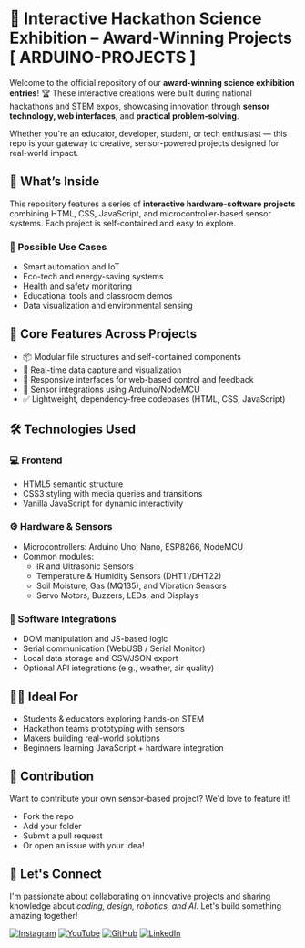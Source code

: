 # 🧠 Interactive Hackathon Science Exhibition – Award-Winning Projects [ ARDUINO-PROJECTS ]

Welcome to the official repository of our **award-winning science exhibition entries**! 🏆 These interactive creations were built during national hackathons and STEM expos, showcasing innovation through **sensor technology, web interfaces**, and **practical problem-solving**.

Whether you're an educator, developer, student, or tech enthusiast — this repo is your gateway to creative, sensor-powered projects designed for real-world impact.



## 🚀 What’s Inside

This repository features a series of **interactive hardware-software projects** combining HTML, CSS, JavaScript, and microcontroller-based sensor systems. Each project is self-contained and easy to explore.

### 🔬 Possible Use Cases
- Smart automation and IoT
- Eco-tech and energy-saving systems
- Health and safety monitoring
- Educational tools and classroom demos
- Data visualization and environmental sensing



## 🧩 Core Features Across Projects

- 📦 Modular file structures and self-contained components
- 🎯 Real-time data capture and visualization
- 🧠 Responsive interfaces for web-based control and feedback
- 📡 Sensor integrations using Arduino/NodeMCU
- ✅ Lightweight, dependency-free codebases (HTML, CSS, JavaScript)



## 🛠️ Technologies Used

### 💻 Frontend
- HTML5 semantic structure
- CSS3 styling with media queries and transitions
- Vanilla JavaScript for dynamic interactivity

### ⚙️ Hardware & Sensors
- Microcontrollers: Arduino Uno, Nano, ESP8266, NodeMCU
- Common modules:
  - IR and Ultrasonic Sensors
  - Temperature & Humidity Sensors (DHT11/DHT22)
  - Soil Moisture, Gas (MQ135), and Vibration Sensors
  - Servo Motors, Buzzers, LEDs, and Displays

### 🧠 Software Integrations
- DOM manipulation and JS-based logic
- Serial communication (WebUSB / Serial Monitor)
- Local data storage and CSV/JSON export
- Optional API integrations (e.g., weather, air quality)



## 👩‍🏫 Ideal For

- Students & educators exploring hands-on STEM
- Hackathon teams prototyping with sensors
- Makers building real-world solutions
- Beginners learning JavaScript + hardware integration



## 💬 Contribution

Want to contribute your own sensor-based project? We'd love to feature it!

- Fork the repo  
- Add your folder  
- Submit a pull request  
- Or open an issue with your idea!



## 🌟 Let's Connect



I'm passionate about collaborating on innovative projects and sharing knowledge about *coding, design, robotics, and AI*. Let's build something amazing together!  



 [![Instagram](https://img.icons8.com/fluency/48/instagram-new.png)](https://www.instagram.com/sumittech_360)  [![YouTube](https://img.icons8.com/fluency/48/youtube-play.png)](https://youtube.com/channel/UCiPxbNaC7dloVut6Jc5xHIQ)  [![GitHub](https://img.icons8.com/fluency/48/github.png)](https://github.com/InnovativeSumit)  [![LinkedIn](https://img.icons8.com/fluency/48/linkedin.png)](https://www.linkedin.com/in/sumit-pal-40511a339) 

